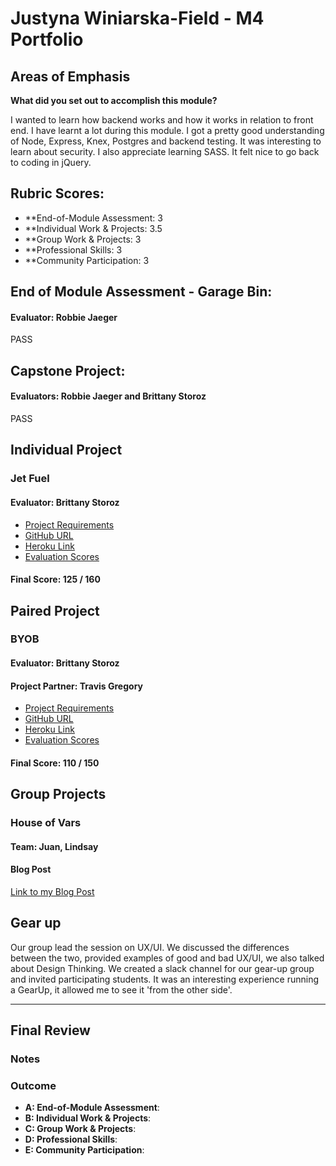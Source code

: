 # Justyna Winiarska-Field - M4 Portfolio

## Areas of Emphasis
**What did you set out to accomplish this module?**

I wanted to learn how backend works and how it works in relation to front end. I have learnt a lot during this module. I got a pretty good understanding of Node, Express, Knex, Postgres and backend testing. It was interesting to learn about security. I also appreciate learning SASS. It felt nice to go back to coding in jQuery. 

## Rubric Scores:

* **End-of-Module Assessment: 3
* **Individual Work & Projects: 3.5
* **Group Work & Projects: 3
* **Professional Skills: 3
* **Community Participation: 3

## End of Module Assessment - Garage Bin: 
#### Evaluator: Robbie Jaeger
PASS

## Capstone Project:
#### Evaluators: Robbie Jaeger and Brittany Storoz
PASS

## Individual Project
### Jet Fuel
#### Evaluator: Brittany Storoz

* [Project Requirements](http://frontend.turing.io/projects/jet-fuel.html)
* [GitHub URL](https://github.com/JustynaField/jet-fuel)
* [Heroku Link](https://justyna-jet-fuel.herokuapp.com/)
* [Evaluation Scores](https://github.com/turingschool/front-end-submissions-public/blob/master/1703/mod-4/jet-fuel/justyna-field.md)

#### Final Score: 125 / 160

## Paired Project
### BYOB
#### Evaluator: Brittany Storoz
#### Project Partner: Travis Gregory

* [Project Requirements](http://frontend.turing.io/projects/build-your-own-backend.html)
* [GitHub URL](https://github.com/JustynaField/BYOB)
* [Heroku Link](https://jw-byob.herokuapp.com/)
* [Evaluation Scores](https://github.com/turingschool/front-end-submissions-public/blob/master/1703/mod-4/byob/justyna-travis.md)

#### Final Score: 110 / 150

## Group Projects
### House of Vars
#### Team: Juan, Lindsay

#### Blog Post
[Link to my Blog Post](https://medium.com/@justyna.field/jumping-into-open-source-a-head-first-approach-to-contributing-to-an-existing-code-base-2b3961a4ea5e)

## Gear up
Our group lead the session on UX/UI. We discussed the differences between the two, provided examples of good and bad UX/UI, we also talked about Design Thinking. We created a slack channel for our gear-up group and invited participating students. It was an interesting experience running a GearUp, it allowed me to see it 'from the other side'.

------------------

## Final Review

### Notes

### Outcome


* **A: End-of-Module Assessment**: 
* **B: Individual Work & Projects**: 
* **C: Group Work & Projects**: 
* **D: Professional Skills**: 
* **E: Community Participation**: 
